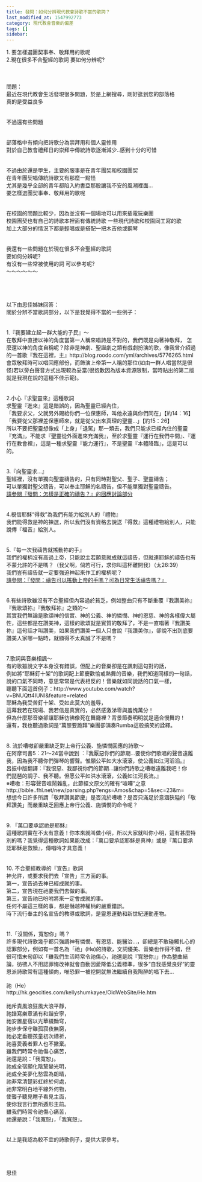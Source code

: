 ```yaml
---
title: 發問：如何分辨現代教會詩歌不當的歌詞？
last_modified_at: 1547992773
category: 現代教會音樂的偏差
tags: []
sidebar: 
---
```


<p>1.	要怎樣選團契事奉、敬拜用的歌呢<br/>2.現在很多不合聖經的歌詞 要如何分辨呢?<br/><br/><!--more--><br/><br/>問題：<br/>最近在現代教會生活發現很多問題，於是上網搜尋，剛好逛到您的部落格<br/>真的是受益良多<br/> <br/><br/>不過還有些問題<br/> <br/><br/>部落格中有傾向把詩歌分為崇拜用和個人靈修用<br/>對於自己教會禮拜日的崇拜中傳統詩歌逐漸減少..感到十分的可惜<br/> <br/><br/>不過由於還是學生，主要的服事是在青年團契和校園團契<br/>在青年團契唱傳統詩歌又有那麼一點怪<br/>尤其是幾乎全部的青年都陷入約書亞那股讓我不安的風潮裡面...<br/>要怎樣選團契事奉、敬拜用的歌呢<br/> <br/><br/>在校園的問題比較少，因為並沒有一個場地可以用來插電玩樂團<br/>校園團契也有自己的詩歌本裡面有傳統詩歌 一些現代詩歌和校園同工寫的歌<br/>加上大部分的情況下都是輕唱或是搭配一把木吉他或鋼琴<br/> <br/><br/>我還有一些問題在於現在很多不合聖經的歌詞<br/>要如何分辨呢?<br/>有沒有一些常被使用的詞 可以參考呢?<br/>～～～～～～<br/><br/><br/><br/><br/>以下由思佳姊妹回答：<br/>關於分辨不當歌詞部分，以下是我覺得不當的一些例子：<br/><br/><br/>1.『我要建立起一群大能的子民』〜 <br/>在敬拜中直接以神的角度當第一人稱來唱詩是不對的，我們既是向著神敬拜，    怎麼還以神的角度自稱呢？除非是神劇、聖誕劇之類有戲劇扮演的歌，像我曾介紹過的一首歌『我在這裡，主』http://blog.roodo.com/yml/archives/5776265.html <br/>會眾敬拜時可以唱回應部份，而飾演上帝第一人稱的那位(如由一群人唱當然是很怪)若以旁白聲音方式出現較為妥當(很抱歉因為版本資源限制，當時貼出的第二版就是我現在說的這種不佳示範)。 <br/><br/> <br/>2.小心『求聖靈來』這種歌詞 <br/>求聖靈『進來』這是錯誤的，因為聖靈已經內住， <br/>「我要求父，父就另外賜給你們一位保惠師，叫他永遠與你們同在」【約14：16】 <br/>「我要從父那裡差保惠師來，就是從父出來真理的聖靈…」【約15：26】 <br/>所以不要把聖靈想像成「上身」「退駕」那一類去，我們只能求已經內住的聖靈『充滿』，不能求『聖靈從外面進來充滿我』，至於求聖靈『運行在我們中間』、『運行在教會裡』，這是一種求聖靈『能力運行』，不是聖靈『本體降臨』，這是可以的。 <br/> <br/><br/>3.『向聖靈求…』 <br/>聖經裡，沒有單獨向聖靈禱告的，只有同時對聖父、聖子、聖靈禱告；<br/>可以單獨對聖父禱告，可以奉主耶穌的名禱告，但不能單獨對聖靈禱告。 <br/><a href="/posts/269195532">請參閱『發問：怎樣是正確的禱告？』的回應討論部分</a><br/> <br/><br/>4.視信耶穌“得救”為我們有能力給別人的『禮物』 <br/>我們能得救是神的揀選，所以我們沒有資格去說送『得救』這種禮物給別人，只能說傳『福音』給別人。 <br/> <br/><br/>5.『每一次我禱告就搖動祢的手』 <br/>我們的權柄沒有高過上帝，只能說主若願意就成就這禱告，但就連耶穌的禱告也有不蒙允許的不是嗎？（我父啊，倘若可行，求你叫這杯離開我）（太26:39） <br/>我們豈有禱告就一定要強迫神起來作工的權柄呢？ <br/><a href="/posts/269195512">請參閱：『發問：禱告可以搖動上帝的手嗎？可為日常生活禱告嗎？』</a><br/><br/> <br/>6.有些詩歌雖沒有不合聖經但內容過於貧乏，例如整曲只有不斷重覆『我讚美祢』『我歌頌祢』『我敬拜祢』之類的〜 <br/>其實我們無論是歌頌神的信實、神的公義、神的憐憫、神的恩慈、神的各樣偉大屬性，這些都是在讚美神，這樣的歌頌就是實質的敬拜了，不是一直唱著『我讚美祢』這句話才叫讚美，如果我們讚美一個人只會說『我讚美你』，卻說不出到底要讚美人家哪一點時，就顯得不太真誠了不是嗎？ <br/> <br/><br/>7.歌詞與音樂相諷〜 <br/>有的歌雖說文字本身沒有錯誤，但配上的音樂卻是在諷刺這句對的話， <br/>例如將“耶穌釘十架”的歌詞配上節慶歡愉或熱舞的音樂，我們知道同樣的一句話，說的口氣不同時，意思常常是代表相反的！音樂就如同說話的口氣一樣， <br/>聽聽下面這首例子：http://www.youtube.com/watch?v=BNUQtt4IUNI&amp;feature=related <br/>耶穌為我受苦釘十架、受如此莫大的羞辱， <br/>這幕我若在現場、我若信是真實的，必然感激涕零與羞愧萬分！ <br/>但為什麼那音樂卻讓耶穌彷彿像死在舞廳裡？背景節奏明明就是適合慢舞的！ <br/>還有，我也聽過歌詞是“萬膝要跪拜”樂團卻演奏Rumba這般搞笑的詮釋。 <br/> <br/><br/>8. 流於嘈嗷卻嚴重缺乏對上帝行公義、施憐憫回應的詩歌〜 <br/>在阿摩司書5：21〜24當中說到 ：『我厭惡你們的節期…要使你們歌唱的聲音遠離我，因為我不聽你們彈琴的響聲。惟願公平如大水滾滾，使公義如江河滔滔。』 <br/>呂振中版翻譯：『我恨惡、我鄙視你們的節期…讓你們詩歌之嘈嗷遠離我吧！你 <br/> 們琵琶的調子、我不聽。但愿公平如洪水滾滾，公義如江河長流。』 <br/>※嘈嗷：形容聲音喧鬧雜亂，此節經文原文的確有“喧嘩”之意 <br/>http://bible..fhl.net/new/parsing.php?engs=Amos&amp;chap=5&amp;sec=23&amp;m= <br/>想想今日許多所謂「敬拜讚美節慶」是否流於嘈嗷？是否只滿足於意涵狹隘的「敬拜讚美」而嚴重缺乏回應上帝行公義、施憐憫的命令呢？ <br/> <br/><br/>9. 『萬口要承認祂是耶穌』 <br/>這種歌詞實在不太有意義！你本來就叫做小明，所以大家就叫你小明，這有甚麼特別的嗎？我覺得這種歌詞如果能改成：『萬口要承認耶穌是真神』或是『萬口要承認耶穌是救贖』，傳唱時才具意義！ <br/> <br/><br/>10. 不合聖經教導的『宣告』歌詞 <br/>神允許，或要求我們去「宣告」三方面的事。<br/>第一，宣告過去神已經成就的事。<br/>第二，宣告現在祂要我們去做的事。<br/>第三，宣告祂已吩咐將來一定會成就的事。<br/>任何不屬這三樣的事，都是僭越神權柄的嚴重錯誤。 <br/>時下流行奉主的名宣告的教導或歌詞，是靈恩運動和新世紀運動產物。 <br/> <br/><br/>11.「沒關係，寬恕你」嗎？ <br/>許多現代詩歌幾乎都只強調神有憐憫、有恩慈、能醫治…，卻總是不敢碰觸扎心的認罪部分，例如有一首名為「祂」(He)的詩歌，文詞優美、音樂也作得不錯，但很可惜末句卻以「雖我們生活時常令祂傷心，祂還是說『寬恕你』」作為整曲結論，彷彿人不用認罪悔改神就會自動因愛降低公義標準，很多“自我感覺良好”的靈恩派詩歌常有這種傾向，唯恐罪一被挖開就無法繼續自我陶醉的唱下去… <br/> <br/>祂（He）<br/>http://hk.geocities.com/kellyshumkayee/OldWebSite/He.htm<br/> <br/>祂斥責風浪狂風大浪平靜，<br/>祂譜寫樂章滿有和諧安寧，<br/>祂安置星宿以光華綴黝穹，<br/>祂步步保守雖孤寂夜無窮，<br/>祂必定垂聽孩童初次禱祈，<br/>祂喜愛義者罪人也不撇棄。<br/>雖我們時常令祂傷心痛苦，<br/>祂還是說：「我寬恕」。 <br/>祂成全宿願化陰黧變光明，<br/>祂成全美夢化愁雲為朗晴，<br/>祂非常清楚彩虹終於何處，<br/>祂非常明白地平線外何物，<br/>使聾子聽見瞎子看見主面，<br/>使你我言行無所遁形主前。<br/>雖我們時常令祂傷心痛苦，<br/>祂還是說：「我寬恕」，「我寬恕」。<br/><br/><br/>以上是我認為較不宜的詩歌例子，提供大家參考。<br/><br/><br/><br/><br/>思佳</p>